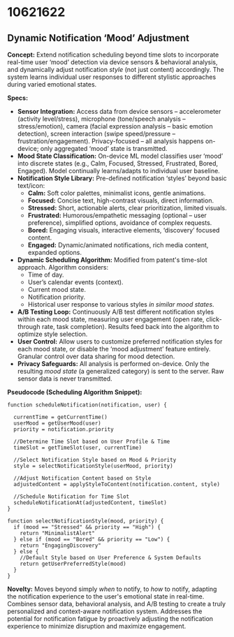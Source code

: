 # 10621622

## Dynamic Notification ‘Mood’ Adjustment

**Concept:** Extend notification scheduling beyond time slots to incorporate real-time user ‘mood’ detection via device sensors & behavioral analysis, and dynamically adjust notification *style* (not just content) accordingly.  The system learns individual user responses to different stylistic approaches during varied emotional states.

**Specs:**

*   **Sensor Integration:** Access data from device sensors – accelerometer (activity level/stress), microphone (tone/speech analysis – stress/emotion), camera (facial expression analysis – basic emotion detection), screen interaction (swipe speed/pressure – frustration/engagement). Privacy-focused – all analysis happens on-device; only aggregated ‘mood’ state is transmitted.
*   **Mood State Classification:** On-device ML model classifies user ‘mood’ into discrete states (e.g., Calm, Focused, Stressed, Frustrated, Bored, Engaged).  Model continually learns/adapts to individual user baseline.
*   **Notification Style Library:**  Pre-defined notification ‘styles’ beyond basic text/icon:
    *   **Calm:**  Soft color palettes, minimalist icons, gentle animations.
    *   **Focused:**  Concise text, high-contrast visuals, direct information.
    *   **Stressed:**  Short, actionable alerts, clear prioritization, limited visuals.
    *   **Frustrated:**  Humorous/empathetic messaging (optional – user preference), simplified options, avoidance of complex requests.
    *   **Bored:**  Engaging visuals, interactive elements, ‘discovery’ focused content.
    *   **Engaged:**  Dynamic/animated notifications, rich media content, expanded options.
*   **Dynamic Scheduling Algorithm:**  Modified from patent's time-slot approach.  Algorithm considers:
    *   Time of day.
    *   User’s calendar events (context).
    *   Current mood state.
    *   Notification priority.
    *   Historical user response to various styles *in similar mood states*.
*   **A/B Testing Loop:** Continuously A/B test different notification styles within each mood state, measuring user engagement (open rate, click-through rate, task completion). Results feed back into the algorithm to optimize style selection.
*   **User Control:**  Allow users to customize preferred notification styles for each mood state, or disable the ‘mood adjustment’ feature entirely.  Granular control over data sharing for mood detection.
*    **Privacy Safeguards:** All analysis is performed on-device. Only the resulting *mood state* (a generalized category) is sent to the server.  Raw sensor data is never transmitted.

**Pseudocode (Scheduling Algorithm Snippet):**

```pseudocode
function scheduleNotification(notification, user) {

  currentTime = getCurrentTime()
  userMood = getUserMood(user)
  priority = notification.priority

  //Determine Time Slot based on User Profile & Time
  timeSlot = getTimeSlot(user, currentTime)

  //Select Notification Style based on Mood & Priority
  style = selectNotificationStyle(userMood, priority)

  //Adjust Notification Content based on Style
  adjustedContent = applyStyleToContent(notification.content, style)

  //Schedule Notification for Time Slot
  scheduleNotificationAt(adjustedContent, timeSlot)
}

function selectNotificationStyle(mood, priority) {
  if (mood == "Stressed" && priority == "High") {
    return "MinimalistAlert"
  } else if (mood == "Bored" && priority == "Low") {
    return "EngagingDiscovery"
  } else {
    //Default Style based on User Preference & System Defaults
    return getUserPreferredStyle(mood)
  }
}
```

**Novelty:**  Moves beyond simply *when* to notify, to *how* to notify, adapting the notification experience to the user's emotional state in real-time.  Combines sensor data, behavioral analysis, and A/B testing to create a truly personalized and context-aware notification system.  Addresses the potential for notification fatigue by proactively adjusting the notification experience to minimize disruption and maximize engagement.